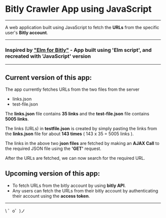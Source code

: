 # Bitly Crawler App using JavaScript
-------------------------------------



A web application built using JavaScript to fetch the **URLs** from the specific user's **Bitly account**.

---
### Inspired by ["Elm for Bitly"](https://bitly-elm.glitch.me/) - App built using **'Elm script'**, and recreated  with **'JavaScript'** version
---

## Current version of this app:

  The app currently fetches URLs from the two files from the server
  * links.json
  * test-file.json

  The **links.json** file contains **35 links** and the **test-file.json** file contains **5005 links**. 

  The links (URLs) in **testfile.json** is created by simply pasting the links from the **links.json** file for about **143 times** ( 143 x 35 = 5005 links ).

  The links in the above two **json files** are fetched by making an **AJAX Call** to the required JSON file using the **'GET'** request.

  After the URLs are fetched, we can now search for the required URL.
 
 
## Upcoming version of this app:

* To fetch URLs from the bitly account by using **bitly API**.
* Any users can fetch the URLs from their bitly account by authenticating  their account using the **access token**. 
 
-------------------

\ ゜o゜)ノ